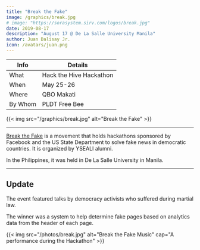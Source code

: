 ```yaml
---
title: "Break the Fake"
image: /graphics/break.jpg
# image: "https://sorasystem.sirv.com/logos/break.jpg"
date: 2019-08-17
description: "August 17 @ De La Salle University Manila"
author: Juan Dalisay Jr.
icon: /avatars/juan.png
---
```




Info | Details 
--- | ---
What | Hack the Hive Hackathon
When | May 25-26
Where | QBO Makati
By Whom | PLDT Free Bee


{{< img src="/graphics/break.jpg" alt="Break the Fake" >}}

---


[Break the Fake](http://breakthefakemovement.com) is a movement that holds hackathons sponsored by Facebook and the US State Department to solve fake news in democratic countries. It is organized by YSEALI alumni. 

In the Philippines, it was held in De La Salle University in Manila. 

---

## Update

The event featured talks by democracy activists who suffered during martial law.

The winner was a system to help determine fake pages based on analytics data from the header of each page.

{{< img src="/photos/break.jpg" alt="Break the Fake Music" cap="A performance during the Hackathon" >}} 

